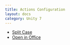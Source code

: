 ```yaml
---
title: Actions Configuration
layout: docs
category: Unity 7
---
```

- [Split Case](../configuration/actions/split-case.md)
- [Open in Office](../configuration/actions/open-in-office.md)




